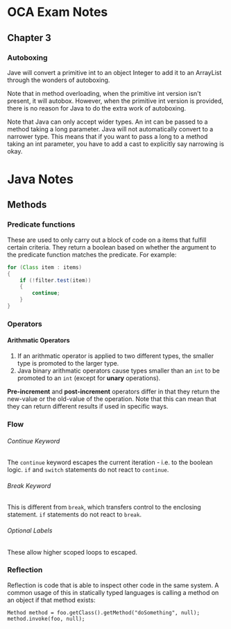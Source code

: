 # OCA Exam Notes

## Chapter 3

### Autoboxing

Jave will convert a primitive int to an object Integer to add it to an ArrayList through the wonders of autoboxing.

Note that in method overloading, when the primitive int version isn't present, it will autobox. However, when the primitive int version is provided, there is no reason for Java to do the extra work of autoboxing.

Note that Java can only accept wider types. An int can be passed to a method taking a long parameter. Java will not automatically convert to a narrower type. This means that if you want to pass a long to a method taking an int parameter, you have to add a cast to explicitly say narrowing is okay.


# Java Notes

## Methods

### Predicate functions

These are used to only carry out a block of code on a items that fulfill certain criteria. They return a boolean based on whether the argument to the predicate function matches the predicate. For example:

```java
for (Class item : items)
{
	if (!filter.test(item))
	{
		continue;
	}
}
```

### Operators

#### Arithmatic Operators

1. If an arithmatic operator is applied to two different types, the smaller type is promoted to the larger type.
2. Java binary arithmatic operators cause types smaller than an `int` to be promoted to an `int` (except for **unary** operations).

**Pre-increment** and **post-increment** operators differ in that they return the new-value or the old-value of the operation. Note that this can mean that they can return different results if used in specific ways.

### Flow

###### Continue Keyword

The `continue` keyword escapes the current iteration - i.e. to the boolean logic. `if` and `switch` statements do not react to `continue`.

###### Break Keyword

This is different from `break`, which transfers control to the enclosing statement. `if` statements do not react to `break`.

###### Optional Labels

These allow higher scoped loops to escaped.

### Reflection

Reflection is code that is able to inspect other code in the same system. A common usage of this in statically typed languages is calling a method on an object if that method exists:

```
Method method = foo.getClass().getMethod("doSomething", null);
method.invoke(foo, null);
```
